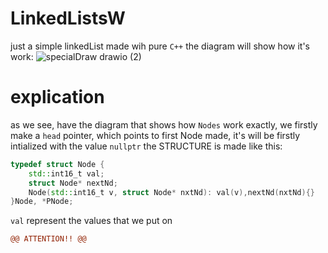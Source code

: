 # LinkedListsW
just a simple linkedList made wih pure `C++`
the diagram will show how it's work:
![specialDraw drawio (2)](https://github.com/user-attachments/assets/ac16bd52-82b5-4293-aa07-480e2415c72f)

# explication 
as we see, have the diagram that shows how `Nodes` work exactly, we firstly make a `head` pointer, which points to first Node made, it's will be firstly intialized with the value `nullptr`
the STRUCTURE is made like this:
```cpp
typedef struct Node {
	std::int16_t val;
	struct Node* nextNd;
	Node(std::int16_t v, struct Node* nxtNd): val(v),nextNd(nxtNd){}
}Node, *PNode;
```
`val` represent the values that we put on
```diff
@@ ATTENTION!! @@
```
